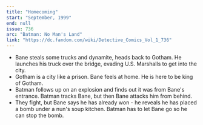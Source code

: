 ```yaml
---
title: "Homecoming"
start: "September, 1999"
end: null
issue: 736
arc: "Batman: No Man's Land"
link: "https://dc.fandom.com/wiki/Detective_Comics_Vol_1_736"
---
```


- Bane steals some trucks and dynamite, heads back to Gotham. He launches his truck over the bridge, evading U.S. Marshalls to get into the city.
- Gotham is a city like a prison. Bane feels at home. He is here to be king of Gotham.
- Batman follows up on an explosion and finds out it was from Bane's entrance. Batman tracks Bane, but then Bane attacks him from behind.
- They fight, but Bane says he has already won - he reveals he has placed a bomb under a nun's soup kitchen. Batman has to let Bane go so he can stop the bomb.
